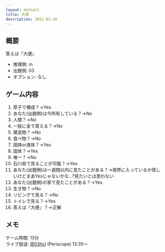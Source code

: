 ```yaml
---
layout: default
title: 大便
description: 2021-03-26
---
```


## 概要

答えは『大便』

- 推理側: m
- 出題側: 03
- オプション: なし

## ゲーム内容

1. 原子で構成？→Yes
2. あなた(出題側)は今所有している？→No
3. 人間？→No
4. 一般に金で買える？→No
5. 建造物？→No
6. 食べ物？→No
7. 固体or液体？→Yes
8. 固体？→Yes
9. 唯一？→No
10. 石川県で見ることが可能？→Yes
11. あなた(出題側)は一週間以内に見たことがある？→視界に入っているか怪しいけどまあYesじゃないかな…?見たいとは思わない
12. あなた(出題側)の家で見たことがある？→Yes
13. 生き物？→No
14. リビングで見る？→No
15. トイレで見る？→Yes
16. 答えは『大便』？→正解

## メモ

ゲーム時間: 13分  
ライブ放送: [@03hcl](https://www.periscope.tv/03hcl/1OwGWVEmXjkKQ?t=13m35s) (Periscope) 13:35～
